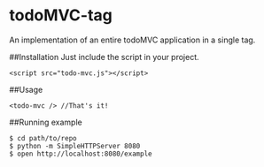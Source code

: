 # todoMVC-tag
An implementation of an entire todoMVC application in a single tag.

##Installation
Just include the script in your project.
```
<script src="todo-mvc.js"></script>
```

##Usage
```
<todo-mvc /> //That's it!
```

##Running example

```
$ cd path/to/repo
$ python -m SimpleHTTPServer 8080
$ open http://localhost:8080/example
```
